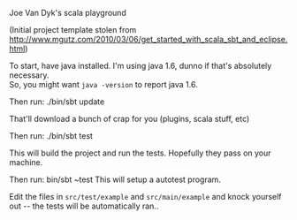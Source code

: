 Joe Van Dyk's scala playground

(Initial project template stolen from 
http://www.mgutz.com/2010/03/06/get_started_with_scala_sbt_and_eclipse.html)


To start, have java installed.  I'm using java 1.6, dunno if that's absolutely necessary.  
So, you might want `java -version` to report java 1.6.

Then run: 
    ./bin/sbt update

That'll download a bunch of crap for you (plugins, scala stuff, etc)

Then run: 
    ./bin/sbt test

This will build the project and run the tests.  Hopefully they pass on your machine.


Then run: 
    bin/sbt ~test
This will setup a autotest program.  

Edit the files in `src/test/example` and `src/main/example` and knock yourself out -- the tests will be automatically ran..
